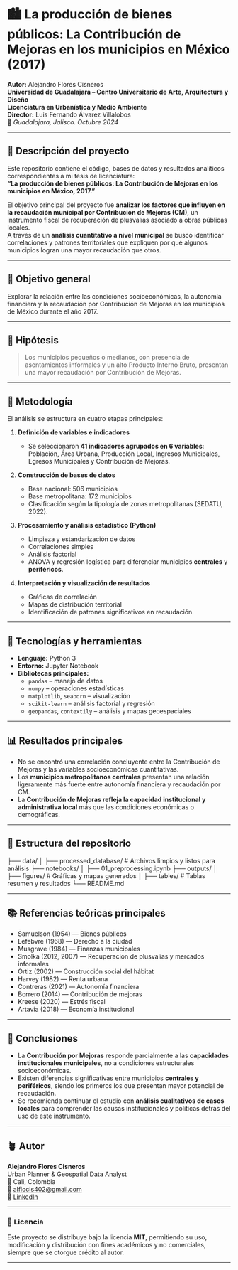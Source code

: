 # 🏙️ La producción de bienes públicos: La Contribución de Mejoras en los municipios en México (2017)

**Autor:** Alejandro Flores Cisneros  
**Universidad de Guadalajara – Centro Universitario de Arte, Arquitectura y Diseño**  
**Licenciatura en Urbanística y Medio Ambiente**  
**Director:** Luis Fernando Álvarez Villalobos  
📅 *Guadalajara, Jalisco. Octubre 2024*

---

## 📘 Descripción del proyecto

Este repositorio contiene el código, bases de datos y resultados analíticos correspondientes a mi tesis de licenciatura:  
**“La producción de bienes públicos: La Contribución de Mejoras en los municipios en México, 2017.”**

El objetivo principal del proyecto fue **analizar los factores que influyen en la recaudación municipal por Contribución de Mejoras (CM)**, un instrumento fiscal de recuperación de plusvalías asociado a obras públicas locales.  
A través de un **análisis cuantitativo a nivel municipal** se buscó identificar correlaciones y patrones territoriales que expliquen por qué algunos municipios logran una mayor recaudación que otros.

---

## 🎯 Objetivo general

Explorar la relación entre las condiciones socioeconómicas, la autonomía financiera y la recaudación por Contribución de Mejoras en los municipios de México durante el año 2017.

---

## 🧭 Hipótesis

> Los municipios pequeños o medianos, con presencia de asentamientos informales y un alto Producto Interno Bruto, presentan una mayor recaudación por Contribución de Mejoras.

---

## 🧩 Metodología

El análisis se estructura en cuatro etapas principales:

1. **Definición de variables e indicadores**  
   - Se seleccionaron **41 indicadores agrupados en 6 variables**:  
     Población, Área Urbana, Producción Local, Ingresos Municipales, Egresos Municipales y Contribución de Mejoras.

2. **Construcción de bases de datos**  
   - Base nacional: 506 municipios  
   - Base metropolitana: 172 municipios  
   - Clasificación según la tipología de zonas metropolitanas (SEDATU, 2022).

3. **Procesamiento y análisis estadístico (Python)**  
   - Limpieza y estandarización de datos  
   - Correlaciones simples  
   - Análisis factorial  
   - ANOVA y regresión logística para diferenciar municipios **centrales** y **periféricos**.

4. **Interpretación y visualización de resultados**  
   - Gráficas de correlación  
   - Mapas de distribución territorial  
   - Identificación de patrones significativos en recaudación.

---

## 🧮 Tecnologías y herramientas

- **Lenguaje:** Python 3  
- **Entorno:** Jupyter Notebook  
- **Bibliotecas principales:**
  - `pandas` – manejo de datos  
  - `numpy` – operaciones estadísticas  
  - `matplotlib`, `seaborn` – visualización  
  - `scikit-learn` – análisis factorial y regresión  
  - `geopandas`, `contextily` – análisis y mapas geoespaciales

---

## 📊 Resultados principales

- No se encontró una correlación concluyente entre la Contribución de Mejoras y las variables socioeconómicas cuantitativas.  
- Los **municipios metropolitanos centrales** presentan una relación ligeramente más fuerte entre autonomía financiera y recaudación por CM.  
- La **Contribución de Mejoras refleja la capacidad institucional y administrativa local** más que las condiciones económicas o demográficas.

---

## 📁 Estructura del repositorio
├── data/
│ ├── processed_database/ # Archivos limpios y listos para análisis
├── notebooks/
│ ├── 01_preprocessing.ipynb 
├── outputs/
│ ├── figures/ # Gráficas y mapas generados
│ ├── tables/ # Tablas resumen y resultados
└── README.md

---

## 📚 Referencias teóricas principales

- Samuelson (1954) — Bienes públicos  
- Lefebvre (1968) — Derecho a la ciudad  
- Musgrave (1984) — Finanzas municipales  
- Smolka (2012, 2007) — Recuperación de plusvalías y mercados informales  
- Ortiz (2002) — Construcción social del hábitat  
- Harvey (1982) — Renta urbana  
- Contreras (2021) — Autonomía financiera  
- Borrero (2014) — Contribución de mejoras  
- Kreese (2020) — Estrés fiscal  
- Artavia (2018) — Economía institucional

---

## 🧠 Conclusiones

- La **Contribución por Mejoras** responde parcialmente a las **capacidades institucionales municipales**, no a condiciones estructurales socioeconómicas.  
- Existen diferencias significativas entre municipios **centrales y periféricos**, siendo los primeros los que presentan mayor potencial de recaudación.  
- Se recomienda continuar el estudio con **análisis cualitativos de casos locales** para comprender las causas institucionales y políticas detrás del uso de este instrumento.

---

## 🪴 Autor

**Alejandro Flores Cisneros**  
Urban Planner & Geospatial Data Analyst  
📍 Cali, Colombia  
📧 [alflocis402@gmail.com](mailto:alflocis402@gmail.com)  
🔗 [LinkedIn](https://www.linkedin.com/in/afcisneros)

---

### 📜 Licencia

Este proyecto se distribuye bajo la licencia **MIT**, permitiendo su uso, modificación y distribución con fines académicos y no comerciales, siempre que se otorgue crédito al autor.

---

